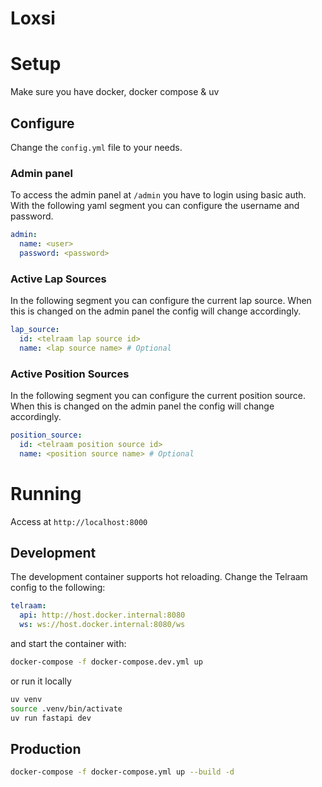 # Loxsi

# Setup

Make sure you have docker, docker compose & uv

## Configure

Change the `config.yml` file to your needs.

### Admin panel

To access the admin panel at `/admin` you have to login using basic auth.
With the following yaml segment you can configure the username and password.

```yaml
admin:
  name: <user>
  password: <password>
```

### Active Lap Sources

In the following segment you can configure the current lap source.
When this is changed on the admin panel the config will change accordingly.

```yaml
lap_source:
  id: <telraam lap source id>
  name: <lap source name> # Optional
```

### Active Position Sources

In the following segment you can configure the current position source.
When this is changed on the admin panel the config will change accordingly.

```yaml
position_source:
  id: <telraam position source id>
  name: <position source name> # Optional
```

# Running

Access at `http://localhost:8000`

## Development

The development container supports hot reloading.
Change the Telraam config to the following:

```yaml
telraam:
  api: http://host.docker.internal:8080
  ws: ws://host.docker.internal:8080/ws
```

and start the container with:

```bash
docker-compose -f docker-compose.dev.yml up
```

or run it locally

```bash
uv venv
source .venv/bin/activate
uv run fastapi dev
```

## Production

```bash
docker-compose -f docker-compose.yml up --build -d
```
